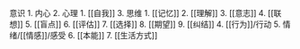 意识
	1. 内心
	2. 心理
		1. [[自我]]
	3. 思维
		1. [[记忆]]
		2. [[理解]]
		3. [[意志]]
		4. [[联想]]
		5. [[盲点]]
		6. [[评估]]
		7. [[选择]]
		8. [[期望]]
		9. [[纠结]]
	4. [[行为]]/行动
	5. 情绪/[[情感]]/感受
	6. [[本能]]
	7. [[生活方式]]

